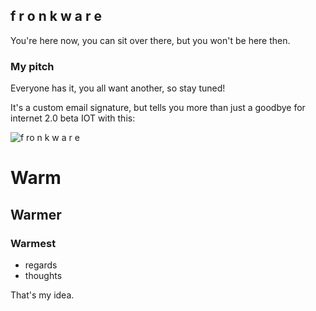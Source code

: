 ## f r o n k w a r e 

You're here now, you can sit over there, but you won't be here then.

### My pitch

Everyone has it, you all want another, so stay tuned!

It's a custom email signature, but tells you more than just a goodbye for internet 2.0 beta IOT with this:

<img src="https://i.imgur.com/oYL44FN.gif" alt="f ro n k w a r e " class="inline"/>


# Warm
## Warmer
### Warmest

- regards
- thoughts

That's my idea. 
